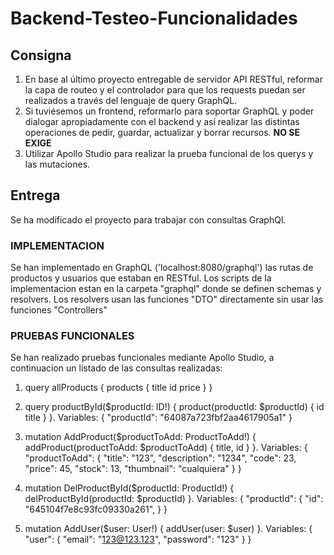 # Backend-Testeo-Funcionalidades

## Consigna
1) En base al último proyecto entregable de servidor API RESTful, reformar la capa de routeo y el controlador para que los requests puedan ser realizados a través del lenguaje de query GraphQL. 
2) Si tuviésemos un frontend, reformarlo para soportar GraphQL y poder dialogar apropiadamente con el backend y así realizar las distintas operaciones de pedir, guardar, actualizar y borrar recursos. **NO SE EXIGE**
3) Utilizar Apollo Studio para realizar la prueba funcional de los querys y las mutaciones.


## Entrega
Se ha modificado el proyecto para trabajar con consultas GraphQl.

### IMPLEMENTACION
Se han implementado en GraphQL ('localhost:8080/graphql') las rutas de productos y usuarios que estaban en RESTful.
Los scripts de la implementacion estan en la carpeta "graphql" donde se definen schemas y resolvers. Los resolvers usan las funciones "DTO" directamente sin usar las funciones "Controllers"

### PRUEBAS FUNCIONALES
Se han realizado pruebas funcionales mediante Apollo Studio, a continuacion un listado de las consultas realizadas:

1) query allProducts {
  products {
    title
    id
    price
  }
}

2) query productById($productId: ID!) {
  product(productId: $productId) {
    id
    title
  }
}.
Variables: {
  "productId": "64087a723fbf2aa4617905a1"
}

3) mutation AddProduct($productToAdd: ProductToAdd!) {
  addProduct(productToAdd: $productToAdd) {
    title,
    id
  }
}.
Variables: {
  "productToAdd": {
    "title": "123",
    "description": "1234",
    "code": 23,
    "price": 45,
    "stock": 13,
    "thumbnail": "cualquiera"
  }
}

4) mutation DelProductById($productId: ProductId!) {
  delProductById(productId: $productId)
}.
Variables: {
  "productId": {
    "id": "645104f7e8c93fc09330a261",
  }
}

5) mutation AddUser($user: User!) {
  addUser(user: $user)
}.
Variables: {
  "user": {
    "email": "123@123.123",
    "password": "123"
  }
}
